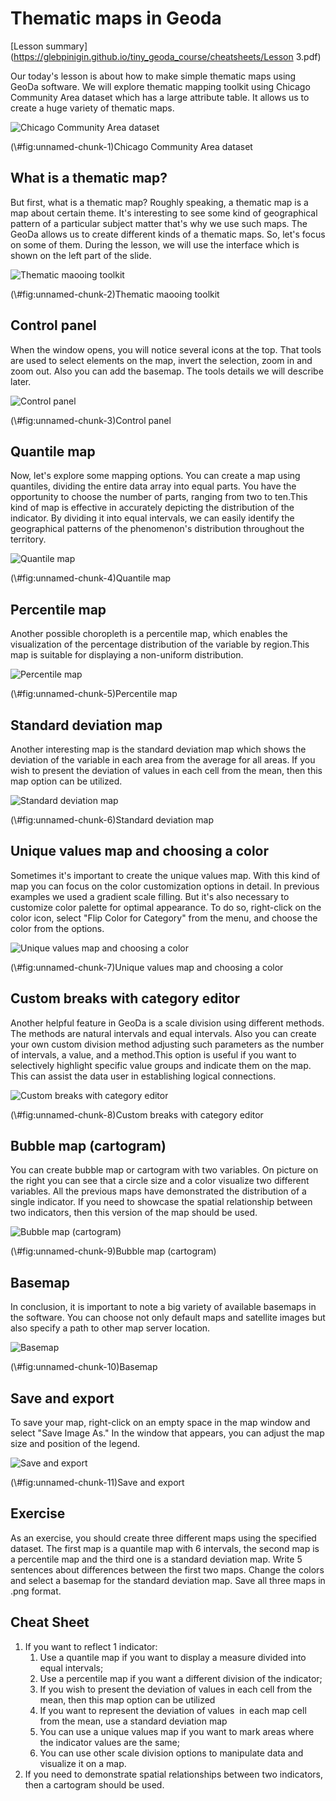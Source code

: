 # Thematic maps in Geoda

[Lesson summary](https://glebpinigin.github.io/tiny_geoda_course/cheatsheets/Lesson 3.pdf)

Our today's lesson is about how to make simple thematic maps using GeoDa software. We will explore thematic mapping toolkit using Chicago Community Area dataset which has a large attribute table. It allows us to create a huge variety of thematic maps.

<div class="figure">
<img src="images/ex_3_1.png" alt="Chicago Community Area dataset"  />
<p class="caption">(\#fig:unnamed-chunk-1)Chicago Community Area dataset</p>
</div>

## What is a thematic map?

But first, what is a thematic map? Roughly speaking, a thematic map is a map about certain theme. It's interesting to see some kind of geographical pattern of a particular subject matter that's why we use such maps. The GeoDa allows us to create different kinds of a thematic maps. So, let's focus on some of them. During the lesson, we will use the interface which is shown on the left part of the slide.

<div class="figure">
<img src="images/ex_3_2.png" alt="Thematic maooing toolkit"  />
<p class="caption">(\#fig:unnamed-chunk-2)Thematic maooing toolkit</p>
</div>

## Control panel

When the window opens, you will notice several icons at the top. That tools are used to select elements on the map, invert the selection, zoom in and zoom out. Also you can add the basemap. The tools details we will describe later.

<div class="figure">
<img src="images/ex_3_3.png" alt="Control panel"  />
<p class="caption">(\#fig:unnamed-chunk-3)Control panel</p>
</div>

## Quantile map

Now, let's explore some mapping options. You can create a map using quantiles, dividing the entire data array into equal parts. You have the opportunity to choose the number of parts, ranging from two to ten.This kind of map is effective in accurately depicting the distribution of the indicator. By dividing it into equal intervals, we can easily identify the geographical patterns of the phenomenon's distribution throughout the territory.

<div class="figure">
<img src="images/ex_3_4.png" alt="Quantile map"  />
<p class="caption">(\#fig:unnamed-chunk-4)Quantile map</p>
</div>

## Percentile map

Another possible choropleth is a percentile map, which enables the visualization of the percentage distribution of the variable by region.This map is suitable for displaying a non-uniform distribution.

<div class="figure">
<img src="images/ex_3_5.png" alt="Percentile map"  />
<p class="caption">(\#fig:unnamed-chunk-5)Percentile map</p>
</div>

## Standard deviation map

Another interesting map is the standard deviation map which shows the deviation of the variable in each area from the average for all areas. If you wish to present the deviation of values in each cell from the mean, then this map option can be utilized.

<div class="figure">
<img src="images/ex_3_6.png" alt="Standard deviation map"  />
<p class="caption">(\#fig:unnamed-chunk-6)Standard deviation map</p>
</div>

## Unique values map and choosing a color

Sometimes it's important to create the unique values map. With this kind of map you can focus on the color customization options in detail. In previous examples we used a gradient scale filling. But it's also necessary to customize color palette for optimal appearance. To do so, right-click on the color icon, select "Flip Color for Category" from the menu, and choose the color from the options.

<div class="figure">
<img src="images/ex_3_7.png" alt="Unique values map and choosing a color"  />
<p class="caption">(\#fig:unnamed-chunk-7)Unique values map and choosing a color</p>
</div>

## Custom breaks with category editor

Another helpful feature in GeoDa is a scale division using different methods. The methods are natural intervals and equal intervals. Also you can create your own custom division method adjusting such parameters as the number of intervals, a value, and a method.This option is useful if you want to selectively highlight specific value groups and indicate them on the map. This can assist the data user in establishing logical connections.

<div class="figure">
<img src="images/ex_3_8.png" alt="Custom breaks with category editor"  />
<p class="caption">(\#fig:unnamed-chunk-8)Custom breaks with category editor</p>
</div>

## Bubble map (cartogram)

You can create bubble map or cartogram with two variables. On picture on the right you can see that a circle size and a color visualize two different variables. All the previous maps have demonstrated the distribution of a single indicator. If you need to showcase the spatial relationship between two indicators, then this version of the map should be used.

<div class="figure">
<img src="images/ex_3_9.png" alt="Bubble map (cartogram)"  />
<p class="caption">(\#fig:unnamed-chunk-9)Bubble map (cartogram)</p>
</div>

## Basemap

In conclusion, it is important to note a big variety of available basemaps in the software. You can choose not only default maps and satellite images but also specify a path to other map server location.

<div class="figure">
<img src="images/ex_3_10.png" alt="Basemap"  />
<p class="caption">(\#fig:unnamed-chunk-10)Basemap</p>
</div>

## Save and export

To save your map, right-click on an empty space in the map window and select "Save Image As." In the window that appears, you can adjust the map size and position of the legend.

<div class="figure">
<img src="images/ex_3_11.png" alt="Save and export"  />
<p class="caption">(\#fig:unnamed-chunk-11)Save and export</p>
</div>

## Exercise

As an exercise, you should create three different maps using the specified dataset. The first map is a quantile map with 6 intervals, the second map is a percentile map and the third one is a standard deviation map. Write 5 sentences about differences between the first two maps. Change the colors and select a basemap for the standard deviation map. Save all three maps in .png format.

## Cheat Sheet

1. If you want to reflect 1 indicator:
	1. Use a quantile map if you want to display
	a measure divided into equal intervals;
	2. Use a percentile map if you want a different
	division of the indicator;
	3. If you wish to present the deviation of values in
	each cell from the mean, then this map option 
	can be utilized
	4. If you want to represent the deviation of values ​​
	in each map cell from the mean, use
	a standard deviation map
	5. You can use a unique values map if you want to
	mark areas where the indicator values ​​are the same;
	6. You can use other scale division options to
	manipulate data and visualize it on a map.
2. If you need to demonstrate spatial relationships
between two indicators, then a cartogram should be used. 
